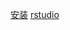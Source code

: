 [安装](https://mirrors.tuna.tsinghua.edu.cn/CRAN/) [rstudio](https://www.rstudio.com/products/rstudio/download/#download)
